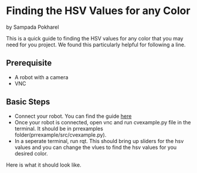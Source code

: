 # Finding the HSV Values for any Color

by Sampada Pokharel

This is a quick guide to finding the HSV values for any color that you may need for you project. We found this particularly helpful for following a line.

## Prerequisite

- A robot with a camera
- VNC

## Basic Steps

- Connect your robot. You can find the guide <a href = "https://campus-rover.gitbook.io/lab-notebook/bru/connect-to-robot"> here </a>
- Once your robot is connected, open vnc and run cvexample.py file in the terminal. It should be in prrexamples folder(prrexample/src/cvexample.py).
- In a seperate terminal, run rqt. This should bring up sliders for the hsv values and you can change the vlues to find the hsv values for you desired color.

Here is what it should look like.
